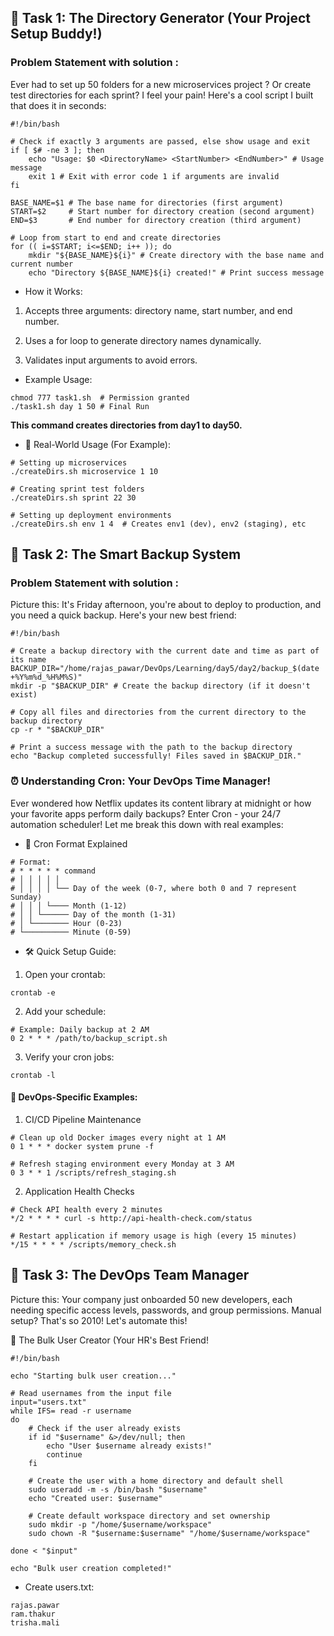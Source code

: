 ## 📂 Task 1: The Directory Generator (Your Project Setup Buddy!)

### Problem Statement with solution :

Ever had to set up 50 folders for a new microservices project ? Or create test directories for each sprint? I feel your pain! Here's a cool script I built that does it in seconds:
```
#!/bin/bash

# Check if exactly 3 arguments are passed, else show usage and exit
if [ $# -ne 3 ]; then
    echo "Usage: $0 <DirectoryName> <StartNumber> <EndNumber>" # Usage message
    exit 1 # Exit with error code 1 if arguments are invalid
fi

BASE_NAME=$1 # The base name for directories (first argument)
START=$2     # Start number for directory creation (second argument)
END=$3       # End number for directory creation (third argument)

# Loop from start to end and create directories
for (( i=$START; i<=$END; i++ )); do
    mkdir "${BASE_NAME}${i}" # Create directory with the base name and current number
    echo "Directory ${BASE_NAME}${i} created!" # Print success message
```
- How it Works:

1. Accepts three arguments: directory name, start number, and end number.

2. Uses a for loop to generate directory names dynamically.

3. Validates input arguments to avoid errors.

- Example Usage:
```
chmod 777 task1.sh  # Permission granted
./task1.sh day 1 50 # Final Run
```
**This command creates directories from day1 to day50.**

- 🎯 Real-World Usage (For Example):
```
# Setting up microservices
./createDirs.sh microservice 1 10

# Creating sprint test folders
./createDirs.sh sprint 22 30

# Setting up deployment environments
./createDirs.sh env 1 4  # Creates env1 (dev), env2 (staging), etc
```


## 💾 Task 2: The Smart Backup System

### Problem Statement with solution :

Picture this: It's Friday afternoon, you're about to deploy to production, and you need a quick backup. Here's your new best friend:
```
#!/bin/bash

# Create a backup directory with the current date and time as part of its name
BACKUP_DIR="/home/rajas_pawar/DevOps/Learning/day5/day2/backup_$(date +%Y%m%d_%H%M%S)" 
mkdir -p "$BACKUP_DIR" # Create the backup directory (if it doesn't exist)

# Copy all files and directories from the current directory to the backup directory
cp -r * "$BACKUP_DIR"

# Print a success message with the path to the backup directory
echo "Backup completed successfully! Files saved in $BACKUP_DIR."
```
### ⏰ Understanding Cron: Your DevOps Time Manager!

Ever wondered how Netflix updates its content library at midnight or how your favorite apps perform daily backups? Enter Cron - your 24/7 automation scheduler! Let me break this down with real examples:

- 🔄 Cron Format Explained
```
# Format:
# * * * * * command
# │ │ │ │ │
# │ │ │ │ └── Day of the week (0-7, where both 0 and 7 represent Sunday)
# │ │ │ └──── Month (1-12)
# │ │ └────── Day of the month (1-31)
# │ └──────── Hour (0-23)
# └────────── Minute (0-59)
```
- 🛠️ Quick Setup Guide:

1. Open your crontab:
```
crontab -e
```
2. Add your schedule:
```
# Example: Daily backup at 2 AM
0 2 * * * /path/to/backup_script.sh
```
3. Verify your cron jobs:
```
crontab -l
```

#### 🚀 DevOps-Specific Examples:

1. CI/CD Pipeline Maintenance
```
# Clean up old Docker images every night at 1 AM
0 1 * * * docker system prune -f

# Refresh staging environment every Monday at 3 AM
0 3 * * 1 /scripts/refresh_staging.sh
```

2. Application Health Checks
```
# Check API health every 2 minutes
*/2 * * * * curl -s http://api-health-check.com/status

# Restart application if memory usage is high (every 15 minutes)
*/15 * * * * /scripts/memory_check.sh
```

## 👥 Task 3: The DevOps Team Manager

Picture this: Your company just onboarded 50 new developers, each needing specific access levels, passwords, and group permissions. Manual setup? That's so 2010! Let's automate this!

👥 The Bulk User Creator (Your HR's Best Friend!
```
#!/bin/bash

echo "Starting bulk user creation..."

# Read usernames from the input file
input="users.txt"
while IFS= read -r username
do
    # Check if the user already exists
    if id "$username" &>/dev/null; then
        echo "User $username already exists!"
        continue
    fi
    
    # Create the user with a home directory and default shell
    sudo useradd -m -s /bin/bash "$username"
    echo "Created user: $username"
    
    # Create default workspace directory and set ownership
    sudo mkdir -p "/home/$username/workspace"
    sudo chown -R "$username:$username" "/home/$username/workspace"
    
done < "$input"

echo "Bulk user creation completed!"
```

- Create users.txt:
```
rajas.pawar
ram.thakur
trisha.mali
```
